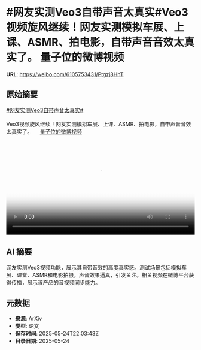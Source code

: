 # #网友实测Veo3自带声音太真实#Veo3视频旋风继续！网友实测模拟车展、上课、ASMR、拍电影，自带声音音效太真实了。 量子位的微博视频

**URL**: https://weibo.com/6105753431/Ptgzj8HhT

## 原始摘要

<a href="https://m.weibo.cn/search?containerid=231522type%3D1%26t%3D10%26q%3D%23%E7%BD%91%E5%8F%8B%E5%AE%9E%E6%B5%8BVeo3%E8%87%AA%E5%B8%A6%E5%A3%B0%E9%9F%B3%E5%A4%AA%E7%9C%9F%E5%AE%9E%23&amp;extparam=%23%E7%BD%91%E5%8F%8B%E5%AE%9E%E6%B5%8BVeo3%E8%87%AA%E5%B8%A6%E5%A3%B0%E9%9F%B3%E5%A4%AA%E7%9C%9F%E5%AE%9E%23" data-hide=""><span class="surl-text">#网友实测Veo3自带声音太真实#</span></a><br><br>Veo3视频旋风继续！网友实测模拟车展、上课、ASMR、拍电影，自带声音音效太真实了。 <a href="https://video.weibo.com/show?fid=1034:5169611230871581" data-hide=""><span class="url-icon"><img style="width: 1rem;height: 1rem" src="https://h5.sinaimg.cn/upload/2015/09/25/3/timeline_card_small_video_default.png" referrerpolicy="no-referrer"></span><span class="surl-text">量子位的微博视频</span></a> <br clear="both"><div style="clear: both"></div><video controls="controls" poster="https://tvax2.sinaimg.cn/orj480/006Fd7o3ly1i1puru5kbkj30u01hc40e.jpg" style="width: 100%"><source src="https://f.video.weibocdn.com/o0/K5CFqp9llx08otHn5Lzy01041200kttN0E010.mp4?label=mp4_720p&amp;template=720x1280.24.0&amp;ori=0&amp;ps=1CwnkDw1GXwCQx&amp;Expires=1748127746&amp;ssig=Yb13tBw6zM&amp;KID=unistore,video"><source src="https://f.video.weibocdn.com/o0/dtqzvlwLlx08otHmEBN601041200cut20E010.mp4?label=mp4_hd&amp;template=540x960.24.0&amp;ori=0&amp;ps=1CwnkDw1GXwCQx&amp;Expires=1748127746&amp;ssig=ZpbaPw2pCm&amp;KID=unistore,video"><source src="https://f.video.weibocdn.com/o0/LBVb5vxdlx08otHmx4N20104120073bG0E010.mp4?label=mp4_ld&amp;template=360x640.24.0&amp;ori=0&amp;ps=1CwnkDw1GXwCQx&amp;Expires=1748127746&amp;ssig=xluydtBIIn&amp;KID=unistore,video"><p>视频无法显示，请前往<a href="https://video.weibo.com/show?fid=1034%3A5169611230871581" target="_blank" rel="noopener noreferrer">微博视频</a>观看。</p></video>

## AI 摘要

网友实测Veo3视频功能，展示其自带音效的高度真实感。测试场景包括模拟车展、课堂、ASMR和电影拍摄，声音效果逼真，引发关注。相关视频在微博平台获得传播，展示该产品的音视频同步能力。

## 元数据

- **来源**: ArXiv
- **类型**: 论文
- **保存时间**: 2025-05-24T22:03:43Z
- **目录日期**: 2025-05-24
